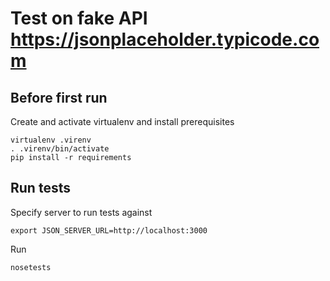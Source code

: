 # Test on fake API https://jsonplaceholder.typicode.com

## Before first run
Create and activate virtualenv and install prerequisites
```
virtualenv .virenv
. .virenv/bin/activate
pip install -r requirements
```

## Run tests
Specify server to run tests against
```
export JSON_SERVER_URL=http://localhost:3000
```
Run
```
nosetests
```
